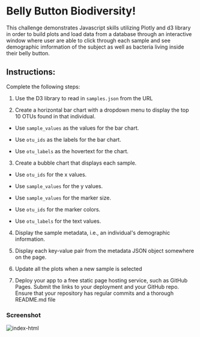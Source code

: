 # Belly Button Biodiversity!

This challenge demonstrates Javascript skills utilizing Plotly and d3 library in order to build plots and load data from a database through an interactive window where user are able to click through each sample and see demographic imformation of the subject as well as bacteria living inside their belly button. 

## Instructions: 

Complete the following steps:

1. Use the D3 library to read in `samples.json` from the URL 

2. Create a horizontal bar chart with a dropdown menu to display the top 10 OTUs found in that individual.

  * Use `sample_values` as the values for the bar chart.

  * Use `otu_ids` as the labels for the bar chart.

  * Use `otu_labels` as the hovertext for the chart.

3. Create a bubble chart that displays each sample.

  * Use `otu_ids` for the x values.

  * Use `sample_values` for the y values.

  * Use `sample_values` for the marker size.

  * Use `otu_ids` for the marker colors.

  * Use `otu_labels` for the text values.

4. Display the sample metadata, i.e., an individual's demographic information.

5. Display each key-value pair from the metadata JSON object somewhere on the page.

6. Update all the plots when a new sample is selected

7. Deploy your app to a free static page hosting service, such as GitHub Pages. Submit the links to your deployment and your GitHub repo. Ensure that your repository has regular commits and a thorough README.md file

### Screenshot
![index-html](https://user-images.githubusercontent.com/104868749/192344020-64537fd2-6ac1-4bf6-a0d1-42790782479b.png)
